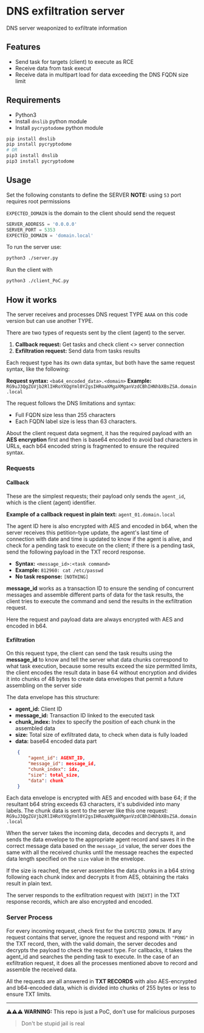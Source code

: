 # DNS exfiltration server

DNS server weaponized to exfiltrate information

## Features

- Send task for targets (client) to execute as RCE
- Receive data from task execut
- Receive data in multipart load for data exceeding the DNS FQDN size limit

## Requirements

- Python3
- Install `dnslib` python module
- Install `pycryptodome` python module

```bash
pip install dnslib
pip install pycryptodome
# OR
pip3 install dnslib
pip3 install pycryptodome
```

## Usage

Set the following constants to define the SERVER 
**NOTE:** using `53` port requires root permissions

`EXPECTED_DOMAIN` is the domain to the client should send the request

```python
SERVER_ADDRESS = '0.0.0.0'
SERVER_PORT = 5353
EXPECTED_DOMAIN = 'domain.local'
```

To run the server use:

```bash
python3 ./server.py
```

Run the client with

```bash
python3 ./client_PoC.py
```

## How it works

The server receives and processes DNS request TYPE `AAAA` on this code version but can use another TYPE.

There are two types of requests sent by the client (agent) to the server.

1. **Callback request:** Get tasks and check client <> server connection
2. **Exfiltration request:** Send data from tasks results

Each request type has its own data syntax, but both have the same request syntax, like the following:

**Request syntax:** `<ba64_encoded_data>.<domain>`
**Example:** `RG9uJ3QgZGVjb2RlIHRoYXQgYml0Y2gsIHRoaXMgaXMganVzdCBhIHNhbXBsZSA.domain.local`

The request follows the DNS limitations and syntax:

- Full FQDN size less than 255 characters
- Each FQDN label size is less than 63 characters.

About the client request data segment, it has the required payload with an **AES encryption** first and then is base64 encoded to avoid bad characters in URLs,
each b64 encoded string is fragmented to ensure the required syntax.

### Requests

#### Callback

These are the simplest requests; their payload only sends the `agent_id`, which is the client (agent) identifier.

**Example of a callback request in plain text:** `agent_01.domain.local`

The agent ID here is also encrypted with AES and encoded in b64, when the server receives this petition-type update,
the agent's last time of connection with date and time is updated to know if the agent is alive, and check for a pending task to execute on the client;
if there is a pending task, send the following payload in the TXT record response.

- **Syntax:** `<message_id>:<task command>`
- **Example:** `812960: cat /etc/passwd`
- **No task response:** `[NOTHING]`

**message_id** works as a transaction ID to ensure the sending of concurrent messages and assemble different parts of data for the task results, the client tries to execute the command and send the results in the exfiltration request.

Here the request and payload data are always encrypted with AES and encoded in b64.

#### Exfiltration

On this request type, the client can send the task results using the **message_id** to know and tell the server what data chunks correspond to what task execution,
because some results exceed the size permitted limits, the client encodes the result data in base 64 without encryption and divides it into chunks of 48 bytes to 
create data envelopes that permit a future assembling on the server side

The data envelope has this structure:

- **agent_id:** Client ID
- **message_id:** Transaction ID linked to the executed task
- **chunk_index:** Index to specify the position of each chunk in the assembled data
- **size:** Total size of exfiltrated data, to check when data is fully loaded
- **data:** base64 encoded data part

```json
    {
        "agent_id": AGENT_ID,
        "message_id": message_id,
        "chunk_index": idx,
        "size": total_size,
        "data": chunk
    }
```

Each data envelope is encrypted with AES and encoded with base 64; if the resultant b64 string exceeds 63 characters, it's subdivided into many labels. The chunk data is sent to the server like
this one request: `RG9uJ3QgZGVjb2RlIHRoYXQgYml0Y2gsIHRoaXMgaXMganVzdCBhIHNhbXBsZSA.domain.local`

When the server takes the incoming data, decodes and decrypts it, and sends the data envelope to the appropriate agent record and saves it in the correct message data based on the `message_id` value, the server does the same with all the received chunks until the message reaches the expected data length specified on the `size` value in the envelope.

If the size is reached, the server assembles the data chunks in a b64 string following each chunk index and decrypts it from AES, obtaining the rtaks result in plain text.

The server responds to the exfiltration request with `[NEXT]` in the TXT response records, which are also encrypted and encoded.

### Server Process

For every incoming request, check first for the `EXPECTED_DOMAIN`. If any request contains that server, ignore the request and respond with `"PONG"` in the TXT record, then, with the valid domain, the server decodes and decrypts the payload to check the request type. For callbacks, it takes the agent_id and searches the pending task to execute. In the case of an exfiltration request, it does all the processes mentioned above to record and assemble the received data.

All the requests are all answered in **TXT RECORDS** with also AES-encrypted and b64-encoded data, which is divided into chunks of 255 bytes or less to ensure TXT limits.

---

**⚠️⚠️⚠️ WARNING:** This repo is just a PoC, don't use for malicious purposes
> Don't be stupid jail is real
